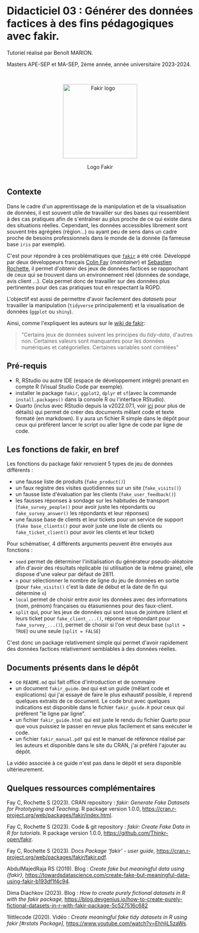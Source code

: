 # Didacticiel 03 : Générer des données factices à des fins pédagogiques avec fakir.

Tutoriel réalisé par Benoît MARION. 

Masters APE-SEP et MA-SEP, 2ème année, année universitaire 2023-2024.

<br><center> <img src="https://thinkr-open.github.io/fakir/reference/figures/logo.png" alt="Fakir logo" width="200"/>
<figcaption>Logo Fakir</center><br>

## Contexte

Dans le cadre d'un apprentissage de la manipulation et de la visualisation de données, il est souvent utile de travailler sur des bases qui ressemblent à des cas pratiques afin de s'entraîner au plus proche de ce qui existe dans des situations réelles. Cependant, les données accessibles librement sont souvent très agrégées (région...) ou ayant peu de sens dans un cadre proche de besoins professionnels dans le monde de la donnée (la fameuse base `iris` par exemple).

C'est pour répondre à ces problématiques que [`fakir`](https://cran.r-project.org/web/packages/fakir/index.html) a été créé. Développé par deux développeurs français [Colin Fay](https://colinfay.me/) (*maintainer*) et [Sebastien Rochette](https://statnmap.com/), il permet d'obtenir des jeux de données factices se rapprochant de ceux qui se trouvent dans un environnement réel (données de sondage, avis client ...). Cela permet donc de travailler sur des données plus pertinentes pour des cas pratiques tout en respectant la RGPD.

L'objectif est aussi de permettre d'avoir facilement des *datasets* pour travailler la manipulation (`tidyverse` principalement) et la visualisation de données (`ggplot` ou `shiny`).

Ainsi, comme l'expliquent les auteurs sur le [wiki de fakir](https://thinkr-open.github.io/fakir/index.html): 

> "Certains jeux de données suivent les principes du *tidy-data*, d'autres non. Certaines valeurs sont manquantes pour les données numériques et catégorielles. Certaines variables sont corrélées"

## Pré-requis

* R, RStudio ou autre IDE (espace de développement intégré) prenant en compte R (Visual Studio Code par exemple).
* installer le package `fakir`, `ggplot2`, `dplyr` et `sf`(avec la commande `install.packages()` dans la console R ou l'interface RStudio).
* Quarto (inclus avec RStudio depuis la v2022.07.1, voir [ici](https://quarto.org/docs/download/) pour plus de détails) qui permet de créer des documents mêlant code et texte formaté (en markdown). Il y aura un fichier R simple dans le dépôt pour ceux qui préfèrent lancer le script ou aller ligne de code par ligne de code.

## Les fonctions de fakir, en bref
Les fonctions du package fakir renvoient 5 types de jeu de données différents :

- une fausse liste de produits (`fake_product()`)
- un faux registre des visites quotidiennes sur un site (`fake_visits()`)
- un fausse liste d'évaluation par les clients (`fake_user_feedback()`)
- les fausses réponses à sondage sur les habitudes de transport (`fake_survey_people()` pour avoir juste les répondants ou `fake_survey_answer()` les répondants et leur réponses)
- une fausse base de clients et leur tickets pour un service de support (`fake base_clients()` pour avoir juste une liste de clients ou `fake_ticket_client()` pour avoir les clients et leur ticket)

Pour schématiser, 4 différents arguments peuvent être envoyés aux fonctions :

- `seed` permet de déterminer l'initialisation du générateur pseudo-aléatoire afin d'avoir des résultats réplicable (si utilisation de la même graine), elle dispose d'une valeur par défaut de 2811.
- `n` pour sélectionner le nombre de ligne du jeu de données en sortie (pour `fake_visits()` c'est la date de début et la date de fin qui détermine `n`)
- `local` permet de choisir entre avoir les données avec des informations (nom, prénom) françaises ou étasuniennes pour des faux-client.
- `split` qui, pour les jeux de données qui sont issus de jointure (client et leurs ticket pour `fake_client_...()`, réponse et répondant pour `fake_survey_...()`), permet de choisir si l'on veut deux base (`split = TRUE`) ou une seule (`split = FALSE`)

C'est donc un package relativement simple qui permet d'avoir rapidement des données factices relativement semblables à des données réelles.

## Documents présents dans le dépôt
* ce `README.md` qui fait office d'introduction et de sommaire
* un document `fakir_guide.Qmd` qui est un guide (mêlant code et explications) qui j'ai essayé de faire le plus exhaustif possible, il reprend quelques extraits de ce document. Le code brut avec quelques indications est disponible dans le fichier `fakir_guide.R` pour ceux qui préfèrent "le ligne par ligne".
* un fichier `fakir_guide.html` qui est juste le rendu du fichier Quarto pour que vous puissiez le passer en revue plus facilement et sans exécuter le code.
* un fichier `fakir_manual.pdf` qui est le manuel de référence réalisé par les auteurs et disponible dans le site du CRAN, j'ai préféré l'ajouter au dépôt.

La vidéo associée à ce guide n'est pas dans le dépôt et sera disponible ultérieurement.

## Quelques ressources complémentaires 

<p>Fay C, Rochette S (2023).
CRAN repository : <em>fakir: Generate Fake Datasets for Prototyping and Teaching</em>.
R package version 1.0.0, <a href="https://cran.r-project.org/web/packages/fakir/index.html" class="external-link">https://cran.r-project.org/web/packages/fakir/index.html</a>. 
</p>

<p>Fay C, Rochette S (2023).
Code & git repository : <em>fakir: Create Fake Data in R for tutorials</em>.
R package version 1.0.0, <a href="https://github.com/Thinkr-open/fakir" class="external-link">https://github.com/Thinkr-open/fakir</a>. 
</p>

<p>Fay C, Rochette S (2023).
Docs <em>Package ‘fakir’ - user guide,</em>
<a href="https://cran.r-project.org/web/packages/fakir/fakir.pdf" class="external-link">https://cran.r-project.org/web/packages/fakir/fakir.pdf</a>. 
</p>

<p>AbdulMajedRaja RS (2019).
Blog : <em>Create fake but meaningful data using {fakir}, </em><a href="https://towardsdatascience.com/create-fake-but-meaningful-data-using-fakir-b193df1f4c94" class="external-link">https://towardsdatascience.com/create-fake-but-meaningful-data-using-fakir-b193df1f4c94</a>. 
</p>

<p> Dima Diachkov (2023).
Blog : <em>How to create purely fictional datasets in R with the fakir package, </em><a href="https://blog.devgenius.io/how-to-create-purely-fictional-datasets-in-r-with-fakir-package-5c527516c682" class="external-link">https://blog.devgenius.io/how-to-create-purely-fictional-datasets-in-r-with-fakir-package-5c527516c682
</a>
</p>

<p>1littlecode (2020).
Vidéo : <em>Create meaningful fake tidy datasets in R using fakir [#rstats Package], </em><a href="https://www.youtube.com/watch?v=EhhljL5zaWs" class="external-link">https://www.youtube.com/watch?v=EhhljL5zaWs</a>. 
</p>
